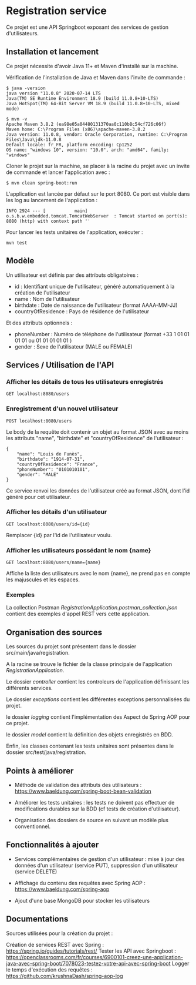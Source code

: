 # Registration service

Ce projet est une API Springboot exposant des services de gestion d'utilisateurs.

## Installation et lancement

Ce projet nécessite d'avoir Java 11+ et Maven d'installé sur la machine.

Vérification de l'installation de Java et Maven dans l'invite de commande :
```
$ java -version
java version "11.0.8" 2020-07-14 LTS
Java(TM) SE Runtime Environment 18.9 (build 11.0.8+10-LTS)
Java HotSpot(TM) 64-Bit Server VM 18.9 (build 11.0.8+10-LTS, mixed mode)

$ mvn -v
Apache Maven 3.8.2 (ea98e05a04480131370aa0c110b8c54cf726c06f)
Maven home: C:\Program Files (x86)\apache-maven-3.8.2
Java version: 11.0.8, vendor: Oracle Corporation, runtime: C:\Program Files\Java\jdk-11.0.8
Default locale: fr_FR, platform encoding: Cp1252
OS name: "windows 10", version: "10.0", arch: "amd64", family: "windows"
```

Cloner le projet sur la machine, se placer à la racine du projet avec un invite de commande et lancer l'application avec :
```
$ mvn clean spring-boot:run
```

L'application est lancée par défaut sur le port 8080. Ce port est visible dans les log au lancement de l'application :
```
INFO 2924 --- [           main] o.s.b.w.embedded.tomcat.TomcatWebServer  : Tomcat started on port(s): 8080 (http) with context path ''
```

Pour lancer les tests unitaires de l'application, exécuter :
```
mvn test
```

## Modèle

Un utilisateur est définis par des attributs obligatoires :

- id					: Identifiant unique de l'utilisateur, généré automatiquement à la création de l'utilisateur
- name					: Nom de l'utilisateur
- birthdate				: Date de naissance de l'utilisateur (format AAAA-MM-JJ)
- countryOfResidence	: Pays de résidence de l'utilisateur

Et des attributs optionnels :

- phoneNumber			: Numéro de téléphone de l'utilisateur (format +33 1 01 01 01 01 ou 01 01 01 01 01 )
- gender				: Sexe de l'utilisateur (MALE ou FEMALE)

## Services / Utilisation de l'API

### Afficher les détails de tous les utilisateurs enregistrés
```
GET localhost:8080/users
```

### Enregistrement d'un nouvel utilisateur
```
POST localhost:8080/users
```
Le body de la requête doit contenir un objet au format JSON avec au moins les attributs "name", "birthdate" et "countryOfResidence" de l'utilisateur :
```
{
    "name": "Louis de Funès",
    "birthdate": "1914-07-31",
    "countryOfResidence": "France",
    "phoneNumber": "0101010101",
    "gender": "MALE"
}
```
Ce service renvoi les données de l'utilisateur créé au format JSON, dont l'id généré pour cet utilisateur.

### Afficher les détails d'un utilisateur
```
GET localhost:8080/users/id={id}
```
Remplacer {id} par l'id de l'utilisateur voulu.

### Afficher les utilisateurs possédant le nom {name}
```
GET localhost:8080/users/name={name}
```
Affiche la liste des utilisateurs avec le nom {name}, ne prend pas en compte les majuscules et les espaces.

### Exemples

La collection Postman *RegistrationApplication.postman_collection.json* contient des exemples d'appel REST vers cette application.

## Organisation des sources

Les sources du projet sont présentent dans le dossier src/main/java/registration.

A la racine se trouve le fichier de la classe principale de l'application *RegistrationApplication*.

Le dossier *controller* contient les controleurs de l'application définissant les différents services.

Le dossier *exceptions* contient les différentes exceptions personnalisées du projet.

le dossier *logging* contient l'implémentation des Aspect de Spring AOP pour ce projet.

le dossier *model* contient la définition des objets enregistrés en BDD.

Enfin, les classes contenant les tests unitaires sont présentes dans le dossier src/test/java/registration.

## Points à améliorer

- Méthode de validation des attributs des utilisateurs : https://www.baeldung.com/spring-boot-bean-validation

- Améliorer les tests unitaires : les tests ne doivent pas effectuer de modifications durables sur la BDD (cf tests de création d'utilisateur).

- Organisation des dossiers de source en suivant un modèle plus conventionnel.

## Fonctionnalités à ajouter

- Services complémentaires de gestion d'un utilisateur : mise à jour des données d'un utilisateur (service PUT), suppression d'un utilisateur (service DELETE)

- Affichage du contenu des requêtes avec Spring AOP : https://www.baeldung.com/spring-aop

- Ajout d'une base MongoDB pour stocker les utilisateurs

## Documentations

Sources utilisées pour la création du projet :

Création de services REST avec Spring : https://spring.io/guides/tutorials/rest/
Tester les API avec Springboot : https://openclassrooms.com/fr/courses/6900101-creez-une-application-java-avec-spring-boot/7078023-testez-votre-api-avec-spring-boot
Logger le temps d'exécution des requêtes : https://github.com/krushnaDash/spring-aop-log